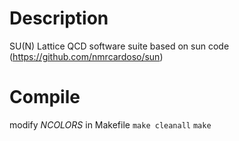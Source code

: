 # Description
SU(N) Lattice QCD software suite based on sun code (https://github.com/nmrcardoso/sun) 

# Compile
modify *NCOLORS* in Makefile
`make cleanall`
`make`
